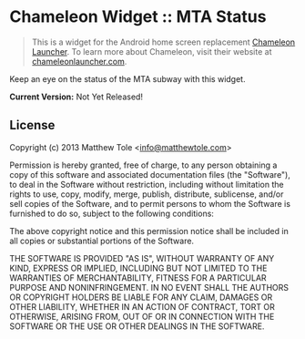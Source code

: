 # Chameleon Widget :: MTA Status

> This is a widget for the Android home screen replacement [Chameleon Launcher][1]. To learn more about Chameleon, visit their website at [chameleonlauncher.com][1].

Keep an eye on the status of the MTA subway with this widget.

**Current Version:** Not Yet Released!

## License

Copyright (c) 2013 Matthew Tole &lt;info@matthewtole.com&gt;

Permission is hereby granted, free of charge, to any person obtaining a copy of this software and associated documentation files (the "Software"), to deal in the Software without restriction, including without limitation the rights to use, copy, modify, merge, publish, distribute, sublicense, and/or sell copies of the Software, and to permit persons to whom the Software is furnished to do so, subject to the following conditions:

The above copyright notice and this permission notice shall be included in all copies or substantial portions of the Software.

THE SOFTWARE IS PROVIDED "AS IS", WITHOUT WARRANTY OF ANY KIND, EXPRESS OR IMPLIED, INCLUDING BUT NOT LIMITED TO THE WARRANTIES OF MERCHANTABILITY, FITNESS FOR A PARTICULAR PURPOSE AND NONINFRINGEMENT. IN NO EVENT SHALL THE AUTHORS OR COPYRIGHT HOLDERS BE LIABLE FOR ANY CLAIM, DAMAGES OR OTHER LIABILITY, WHETHER IN AN ACTION OF CONTRACT, TORT OR OTHERWISE, ARISING FROM, OUT OF OR IN CONNECTION WITH THE SOFTWARE OR THE USE OR OTHER DEALINGS IN THE SOFTWARE.

[1]: http://www.chameleonlauncher.com/
[2]: http://widgetgecko.com/mta/
[3]: http://widgetgecko.com/mta/info/